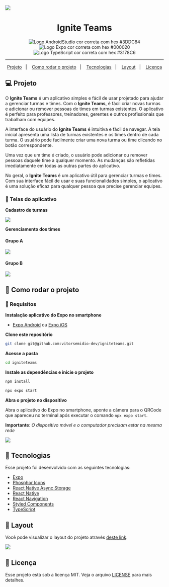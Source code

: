 <img src="https://github.com/EwerllonCBN/igniteteams/assets/73199791/78fbfc52-5e70-49b0-b942-31d91ffc8e7b" />

<h1 align="center">
   Ignite Teams
</h1>

<p align="center">
<img src="https://img.shields.io/static/v1?logo=AndroidStudio&logoColor=3DDC84&label=AndroidStudio&message=Android Studio&color=3DDC84" alt="Logo AndroidStudio cor correta com hex #3DDC84" />

<img src="https://img.shields.io/static/v1?logo=Expo&logoColor=000020&label=Expo&message=Expo&color=000020" alt="Logo Expo cor correta com hex #000020" />

<img src="https://img.shields.io/static/v1?logo=TypeScript&logoColor=3178C6&label=TypeScript&message=TypeScript&color=3178C6" alt="Logo TypeScript cor correta com hex #3178C6" />
</p>

---

<p align="center">
  <a href="#-projeto">Projeto</a>&nbsp;&nbsp;&nbsp;|&nbsp;&nbsp;&nbsp;
  <a href="#-como-rodar-o-projeto">Como rodar o projeto</a>&nbsp;&nbsp;&nbsp;|&nbsp;&nbsp;&nbsp;
  <a href="#-tecnologias">Tecnologias</a>&nbsp;&nbsp;&nbsp;|&nbsp;&nbsp;&nbsp;
  <a href="#-layout">Layout</a>&nbsp;&nbsp;&nbsp;|&nbsp;&nbsp;&nbsp;
  <a href="#-licença">Licença</a>
</p>

## 💻 Projeto

O **Ignite Teams** é um aplicativo simples e fácil de usar projetado para ajudar a gerenciar turmas e times. Com o **Ignite Teams**, é fácil criar novas turmas e adicionar ou remover pessoas de times em turmas existentes. O aplicativo é perfeito para professores, treinadores, gerentes e outros profissionais que trabalham com equipes.

A interface do usuário do **Ignite Teams** é intuitiva e fácil de navegar. A tela inicial apresenta uma lista de turmas existentes e os times dentro de cada turma. O usuário pode facilmente criar uma nova turma ou time clicando no botão correspondente.

Uma vez que um time é criado, o usuário pode adicionar ou remover pessoas daquele time a qualquer momento. As mudanças são refletidas imediatamente em todas as outras partes do aplicativo.

No geral, o **Ignite Teams** é um aplicativo útil para gerenciar turmas e times. Com sua interface fácil de usar e suas funcionalidades simples, o aplicativo é uma solução eficaz para qualquer pessoa que precise gerenciar equipes.

### 📱 Telas do aplicativo

**Cadastro de turmas**

<img src="https://github.com/EwerllonCBN/igniteteams/assets/73199791/c63306d5-f1b6-4dbf-b72f-f056440713b1" />

**Gerenciamento dos times**

#### Grupo A

<img src="https://github.com/EwerllonCBN/igniteteams/assets/73199791/aa6584ef-720f-45ea-98fa-2bcc2bf28bba" />

#### Grupo B

<img src="https://github.com/EwerllonCBN/igniteteams/assets/73199791/472ee5e6-162e-4fff-b102-c9a2eba94537" />

## 🧭 Como rodar o projeto

### 🚨 Requisitos

**Instalação aplicativo do Expo no smartphone**

- [Expo Android](https://play.google.com/store/apps/details?id=host.exp.exponent&hl=pt_BR&gl=US) ou [Expo iOS](https://apps.apple.com/us/app/expo-go/id982107779)

**Clone este repositório**

```bash
git clone git@github.com:vitorsemidio-dev/igniteteams.git
```

**Acesse a pasta**

```bash
cd igniteteams
```

**Instale as dependências e inicie o projeto**

```bash
npm install
```

```bash
npx expo start
```

**Abra o projeto no dispositivo**

Abra o aplicativo do Expo no smartphone, aponte a câmera para o QRCode que apareceu no terminal após executar o comando `npx expo start`.

**Importante**: _O dispositivo móvel e o computador precisam estar na mesma rede_

<img src=".github/npx-expo-start.png"/>

## 🚀 Tecnologias

Esse projeto foi desenvolvido com as seguintes tecnologias:

- [Expo](https://expo.dev/)
- [Phosphor Icons](https://phosphoricons.com/)
- [React Native Async Storage](https://www.npmjs.com/package/@react-native-async-storage/async-storage)
- [React Native](https://reactnative.dev/)
- [React Navigation](https://reactnavigation.org/)
- [Styled Components](https://styled-components.com/)
- [TypeScript](https://www.typescriptlang.org/pt/)

## 🔖 Layout

Você pode visualizar o layout do projeto através [deste link](https://www.figma.com/community/file/1151864427495057381).

<a href="https://www.figma.com/community/file/1151864427495057381">
  <img src=".github/ignite-teams-figma.png" />
</a>

## 📝 Licença

Esse projeto está sob a licença MIT. Veja o arquivo [LICENSE](LICENSE) para mais detalhes.

